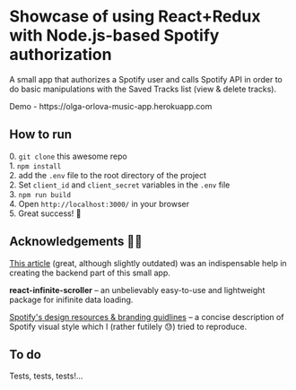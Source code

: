 <h1>Showcase of using React+Redux with Node.js-based Spotify authorization</h1>
<p>A small app that authorizes a Spotify user and calls Spotify API in order to do basic manipulations with the Saved Tracks list (view & delete tracks).</p>
<p>Demo - https://olga-orlova-music-app.herokuapp.com</p>
<h2>How to run</h2>
<p>0. <code>git clone</code> this awesome repo<br/>
1. <code>npm install</code><br/>
2. add the <code>.env</code> file to the root directory of the project<br/>
2. Set <code>client_id</code> and <code>client_secret</code> variables in the <code>.env</code> file<br/>
3. <code>npm run build</code><br/>
4. Open <code>http://localhost:3000/</code> in your browser<br/>
5. Great success! 🎉</p>
<h2>Acknowledgements 🙇‍♀️</h2>
<p><a href="http://jkaufman.io/spotify-auth-react-router/">This article</a> (great, although slightly outdated) was an indispensable help in creating the backend part of this small app.</p>
<p><b>react-infinite-scroller</b> – an unbelievably easy-to-use and lightweight package for inifinite data loading.</p>
<p><a href="https://developer.spotify.com/design/">Spotify's design resources & branding guidlines</a> – a concise description of Spotify visual style which I (rather futilely 😓) tried to reproduce.</p>
<h2>To do</h2>
<p>Tests, tests, tests!...</p>
